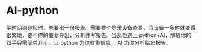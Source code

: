 # AI-python
平时网络巡检时，总要出一份报告。需要挨个登录设备查看，当设备一多时就变得很繁琐，要不停的重复导出，分析并写报告。当巡检遇上 python+AI，解放你的双手只需简单几步，让 python 为你收集信息， AI 为你分析给出报告。  
